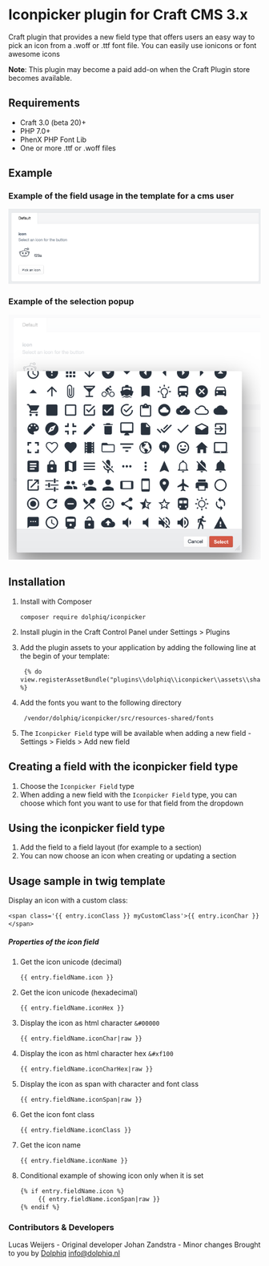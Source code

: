 # Iconpicker plugin for Craft CMS 3.x

Craft plugin that provides a new field type that offers users an easy way to pick an icon from a .woff or .ttf font file.
You can easily use ionicons or font awesome icons

**Note**: This plugin may become a paid add-on when the Craft Plugin store becomes available.

## Requirements
* Craft 3.0 (beta 20)+
* PHP 7.0+
* PhenX PHP Font Lib
* One or more .ttf or .woff files

## Example

### Example of the field usage in the template for a cms user
![Screenshot](resources/screenshots/field_example.png)

### Example of the selection popup
![Screenshot](resources/screenshots/popup_example.png)

## Installation
1. Install with Composer
    
       composer require dolphiq/iconpicker
       
2. Install plugin in the Craft Control Panel under Settings > Plugins

3. Add the plugin assets to your application by adding the following line at the begin of your template:
        
        {% do view.registerAssetBundle("plugins\\dolphiq\\iconpicker\\assets\\sharedAsset") %}
        
4. Add the fonts you want to the following directory 
        
        /vendor/dolphiq/iconpicker/src/resources-shared/fonts
               
5. The `Iconpicker Field` type will be available when adding a new field - Settings > Fields > Add new field

## Creating a field with the iconpicker field type
1. Choose the `Iconpicker Field` type
2. When adding a new field with the `Iconpicker Field` type, you can choose which font you want to use for that field from the dropdown

## Using the iconpicker field type
1. Add the field to a field layout (for example to a section)
2. You can now choose an icon when creating or updating a section

## Usage sample in twig template

Display an icon with a custom class:

    <span class='{{ entry.iconClass }} myCustomClass'>{{ entry.iconChar }}</span>


##### Properties of the icon field
1. Get the icon unicode (decimal) 
    
       {{ entry.fieldName.icon }}
    
2. Get the icon unicode (hexadecimal) 

       {{ entry.fieldName.iconHex }}
       
3. Display the icon as html character `&#00000`

       {{ entry.fieldName.iconChar|raw }}
       
4. Display the icon as html character hex `&#xf100` 

       {{ entry.fieldName.iconCharHex|raw }}
       
5. Display the icon as span with character and font class 

       {{ entry.fieldName.iconSpan|raw }}
       
6. Get the icon font class 
       
       {{ entry.fieldName.iconClass }}
         
7. Get the icon name 
       
       {{ entry.fieldName.iconName }}
       
8. Conditional example of showing icon only when it is set

       {% if entry.fieldName.icon %}
            {{ entry.fieldName.iconSpan|raw }}
       {% endif %}


### Contributors & Developers
Lucas Weijers - Original developer
Johan Zandstra - Minor changes
Brought to you by [Dolphiq](Https://dolphiq.nl) info@dolphiq.nl
